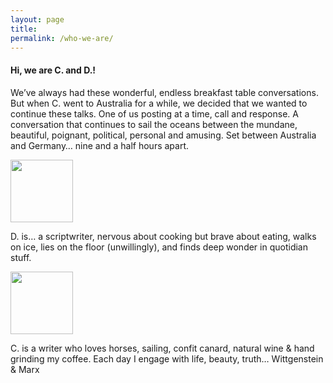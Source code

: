 ```yaml
---
layout: page
title: 
permalink: /who-we-are/
---
```


#### Hi, we are C. and D.!

We’ve always had these wonderful, endless breakfast table conversations. But when C. went to Australia for a while, we decided that we wanted to continue these talks. One of us posting at a time, call and response. A conversation that continues to sail the oceans between the mundane, beautiful, poignant, political, personal and amusing. Set between Australia and Germany… nine and a half hours apart.

<img src="{{ site.baseurl }}/images/D-circ-001.png" width="100" height="100" alt="">

D. is… a scriptwriter, nervous about cooking but brave about eating, walks on ice, lies on the floor (unwillingly), and finds deep wonder in quotidian stuff.

<img src="{{ site.baseurl }}/images/C-circ-001.png" width="100" height="100" alt="">

C. is a writer who loves horses, sailing, confit canard, natural wine & hand grinding my coffee. Each day I engage with life, beauty, truth… Wittgenstein & Marx
